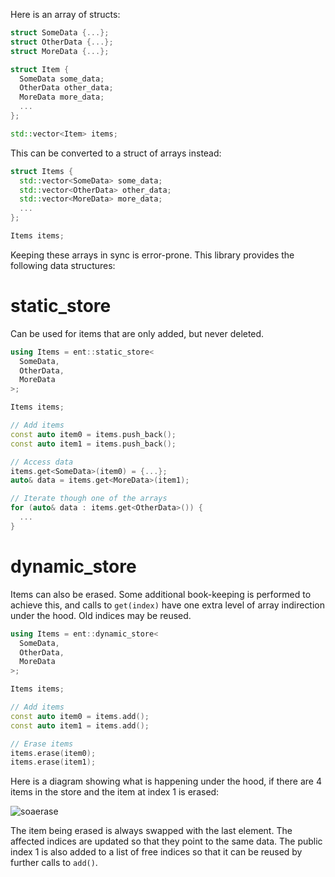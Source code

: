 Here is an array of structs:

```c++
struct SomeData {...};
struct OtherData {...};
struct MoreData {...};

struct Item {
  SomeData some_data;
  OtherData other_data;
  MoreData more_data;
  ...
};

std::vector<Item> items;
```

This can be converted to a struct of arrays instead:

```c++
struct Items {
  std::vector<SomeData> some_data;
  std::vector<OtherData> other_data;
  std::vector<MoreData> more_data;
  ...
};

Items items;
```

Keeping these arrays in sync is error-prone. This library provides the following data structures:

# static_store

Can be used for items that are only added, but never deleted.

```c++
using Items = ent::static_store<
  SomeData,
  OtherData,
  MoreData
>;

Items items;

// Add items
const auto item0 = items.push_back();
const auto item1 = items.push_back();

// Access data
items.get<SomeData>(item0) = {...};
auto& data = items.get<MoreData>(item1);

// Iterate though one of the arrays
for (auto& data : items.get<OtherData>()) {
  ...
}
```

# dynamic_store

Items can also be erased. Some additional book-keeping is performed to achieve this, and calls to `get(index)` have one extra level of array indirection under the hood. Old indices may be reused.

```c++
using Items = ent::dynamic_store<
  SomeData,
  OtherData,
  MoreData
>;

Items items;

// Add items
const auto item0 = items.add();
const auto item1 = items.add();

// Erase items
items.erase(item0);
items.erase(item1);
```
Here is a diagram showing what is happening under the hood, if there are 4 items in the store and the item at index 1 is erased:

![soaerase](https://github.com/colugomusic/ent/assets/68328892/d95a3ab9-7c5d-467b-805e-54f589860640)

The item being erased is always swapped with the last element. The affected indices are updated so that they point to the same data. The public index 1 is also added to a list of free indices so that it can be reused by further calls to `add()`.
